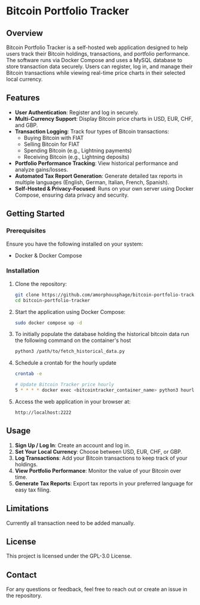# Bitcoin Portfolio Tracker

## Overview
Bitcoin Portfolio Tracker is a self-hosted web application designed to help users track their Bitcoin holdings, transactions, and portfolio performance. The software runs via Docker Compose and uses a MySQL database to store transaction data securely. Users can register, log in, and manage their Bitcoin transactions while viewing real-time price charts in their selected local currency.

## Features
- **User Authentication**: Register and log in securely.
- **Multi-Currency Support**: Display Bitcoin price charts in USD, EUR, CHF, and GBP.
- **Transaction Logging**: Track four types of Bitcoin transactions:
  - Buying Bitcoin with FIAT
  - Selling Bitcoin for FIAT
  - Spending Bitcoin (e.g., Lightning payments)
  - Receiving Bitcoin (e.g., Lightning deposits)
- **Portfolio Performance Tracking**: View historical performance and analyze gains/losses.
- **Automated Tax Report Generation**: Generate detailed tax reports in multiple languages (English, German, Italian, French, Spanish).
- **Self-Hosted & Privacy-Focused**: Runs on your own server using Docker Compose, ensuring data privacy and security.

## Getting Started
### Prerequisites
Ensure you have the following installed on your system:
- Docker & Docker Compose

### Installation
1. Clone the repository:
   ```sh
   git clone https://github.com/amorphousphage/bitcoin-portfolio-tracker.git
   cd bitcoin-portfolio-tracker
   ```
2. Start the application using Docker Compose:
   ```sh
   sudo docker compose up -d
   ```
3. To initially populate the database holding the historical bitcoin data run the following command on the container's host
   ```sh
   python3 /path/to/fetch_historical_data.py
   ```
4. Schedule a crontab for the hourly update
   ```sh
   crontab -e
   ```
   ```sh
   # Update Bitcoin Tracker price hourly
   5 * * * * docker exec <bitcointracker_container_name> python3 hourly_btc_price_update.py >> /path/to/Bitcoin_Tracker/hourly_update.log 2>&1
   ```
5. Access the web application in your browser at:
   ```
   http://localhost:2222
   ```

## Usage
1. **Sign Up / Log In**: Create an account and log in.
2. **Set Your Local Currency**: Choose between USD, EUR, CHF, or GBP.
3. **Log Transactions**: Add your Bitcoin transactions to keep track of your holdings.
4. **View Portfolio Performance**: Monitor the value of your Bitcoin over time.
5. **Generate Tax Reports**: Export tax reports in your preferred language for easy tax filing.

## Limitations
Currently all transaction need to be added manually.

## License
This project is licensed under the GPL-3.0 License.

## Contact
For any questions or feedback, feel free to reach out or create an issue in the repository.

